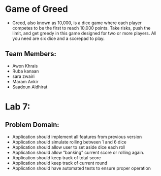 # Game of Greed

* Greed, also known as 10,000, is a dice game where each player competes to be the first to reach 10,000 points. Take risks, push the limit, and get greedy in this game designed for two or more players. All you need are six dice and a scorepad to play.

## Team Members:

* Awon Khrais 
* Ruba kanaan 
* sara zwairi
* Maram Ankir
* Saadoun Aldhirat 

# Lab 7:

## Problem Domain:
* Application should implement all features from previous version
* Application should simulate rolling between 1 and 6 dice
* Application should allow user to set aside dice each roll
* Application should allow “banking” current score or rolling again.
* Application should keep track of total score
* Application should keep track of current round
* Application should have automated tests to ensure proper operation
